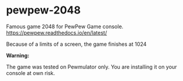 # pewpew-2048


Famous game 2048 for PewPew Game console.
https://pewpew.readthedocs.io/en/latest/

Because of a limits of a screen, the game finishes at 1024

**Warning:**

The game was tested on Pewmulator only. You are installing it on your console at own risk.
